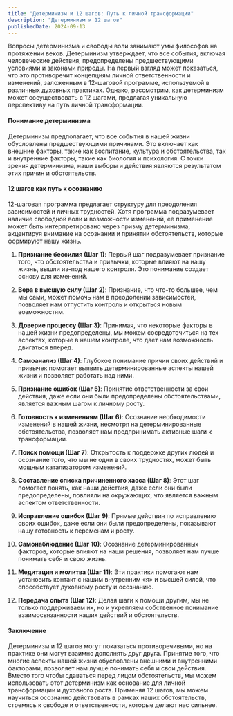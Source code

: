 ```yaml
---
title: "Детерминизм и 12 шагов: Путь к личной трансформации"
description: "Детерминизм и 12 шагов"
publishedDate: 2024-09-13
---
```


Вопросы детерминизма и свободы воли занимают умы философов на протяжении веков. Детерминизм утверждает, что все события, включая человеческие действия, предопределены предшествующими условиями и законами природы. На первый взгляд может показаться, что это противоречит концепциям личной ответственности и изменений, заложенным в 12-шаговой программе, используемой в различных духовных практиках. Однако, рассмотрим, как детерминизм может сосуществовать с 12 шагами, предлагая уникальную перспективу на путь личной трансформации.

#### Понимание детерминизма

Детерминизм предполагает, что все события в нашей жизни обусловлены предшествующими причинами. Это включает как внешние факторы, такие как воспитание, культура и обстоятельства, так и внутренние факторы, такие как биология и психология. С точки зрения детерминизма, наши выборы и действия являются результатом этих причин и обстоятельств.

#### 12 шагов как путь к осознанию

12-шаговая программа предлагает структуру для преодоления зависимостей и личных трудностей. Хотя программа подразумевает наличие свободной воли и возможности изменений, её применение может быть интерпретировано через призму детерминизма, акцентируя внимание на осознании и принятии обстоятельств, которые формируют нашу жизнь.

1. **Признание бессилия (Шаг 1)**: Первый шаг подразумевает признание того, что обстоятельства и привычки, которые влияют на нашу жизнь, вышли из-под нашего контроля. Это понимание создает основу для изменений.

2. **Вера в высшую силу (Шаг 2)**: Признание, что что-то большее, чем мы сами, может помочь нам в преодолении зависимостей, позволяет нам отпустить контроль и открыться новым возможностям.

3. **Доверие процессу (Шаг 3)**: Принимая, что некоторые факторы в нашей жизни предопределены, мы можем сосредоточиться на тех аспектах, которые в нашем контроле, что дает нам возможность двигаться вперед.

4. **Самоанализ (Шаг 4)**: Глубокое понимание причин своих действий и привычек помогает выявить детерминированные аспекты нашей жизни и позволяет работать над ними.

5. **Признание ошибок (Шаг 5)**: Принятие ответственности за свои действия, даже если они были предопределены обстоятельствами, является важным шагом к личному росту.

6. **Готовность к изменениям (Шаг 6)**: Осознание необходимости изменений в нашей жизни, несмотря на детерминированные обстоятельства, позволяет нам предпринимать активные шаги к трансформации.

7. **Поиск помощи (Шаг 7)**: Открытость к поддержке других людей и осознание того, что мы не одни в своих трудностях, может быть мощным катализатором изменений.

8. **Составление списка причиненного хаоса (Шаг 8)**: Этот шаг помогает понять, как наши действия, даже если они были предопределены, повлияли на окружающих, что является важным аспектом ответственности.

9. **Исправление ошибок (Шаг 9)**: Прямые действия по исправлению своих ошибок, даже если они были предопределены, показывают нашу готовность к переменам и росту.

10. **Самонаблюдение (Шаг 10)**: Осознание детерминированных факторов, которые влияют на наши решения, позволяет нам лучше понимать себя и свою жизнь.

11. **Медитация и молитва (Шаг 11)**: Эти практики помогают нам установить контакт с нашим внутренним «я» и высшей силой, что способствует духовному росту и осознанию.

12. **Передача опыта (Шаг 12)**: Делая шаги к помощи другим, мы не только поддерживаем их, но и укрепляем собственное понимание взаимосвязанности наших действий и обстоятельств.

#### Заключение

Детерминизм и 12 шагов могут показаться противоречивыми, но на практике они могут взаимно дополнять друг друга. Принятие того, что многие аспекты нашей жизни обусловлены внешними и внутренними факторами, позволяет нам лучше понимать себя и свои действия. Вместо того чтобы сдаваться перед лицом обстоятельств, мы можем использовать этот детерминизм как основание для личной трансформации и духовного роста. Применяя 12 шагов, мы можем научиться осознанно действовать в рамках наших обстоятельств, стремясь к свободе и ответственности, которые делают нас сильнее.